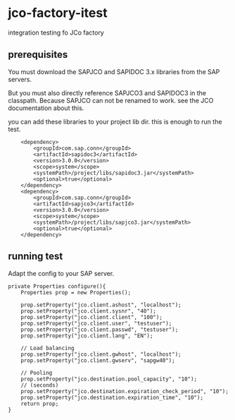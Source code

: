 # jco-factory-itest
integration testing fo JCo factory

## prerequisites
You must download the SAPJCO and SAPIDOC 3.x libraries from the SAP servers.

But you must also directly reference SAPJCO3 and SAPIDOC3 in the classpath. Because SAPJCO can not be renamed to work. see the JCO documentation about this.

you can add these libraries to your project lib dir. this is enough to run the test.

		<dependency>
			<groupId>com.sap.conn</groupId>
			<artifactId>sapidoc3</artifactId>
			<version>3.0.0</version>
			<scope>system</scope>
			<systemPath>/project/libs/sapidoc3.jar</systemPath>
			<optional>true</optional>
		</dependency>
		<dependency>
			<groupId>com.sap.conn</groupId>
			<artifactId>sapjco3</artifactId>
			<version>3.0.0</version>
			<scope>system</scope>
			<systemPath>/project/libs/sapjco3.jar</systemPath>
			<optional>true</optional>
		</dependency>

## running test

Adapt the config to your SAP server.

	private Properties configure(){
		Properties prop = new Properties();

		prop.setProperty("jco.client.ashost", "localhost");
		prop.setProperty("jco.client.sysnr", "40");
		prop.setProperty("jco.client.client", "100");
		prop.setProperty("jco.client.user", "testuser");
		prop.setProperty("jco.client.passwd", "testuser");
		prop.setProperty("jco.client.lang", "EN");

		// Load balancing
		prop.setProperty("jco.client.gwhost", "localhost");
		prop.setProperty("jco.client.gwserv", "sapgw40");

		// Pooling
		prop.setProperty("jco.destination.pool_capacity", "10");
		// (seconds)
		prop.setProperty("jco.destination.expiration_check_period", "10");
		prop.setProperty("jco.destination.expiration_time", "10");
		return prop;
	}



